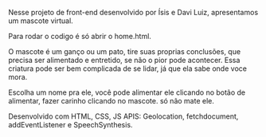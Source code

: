Nesse projeto de front-end desenvolvido por Ísis e Davi Luiz, apresentamos um mascote virtual.

Para rodar o codigo é só abrir o home.html.

O mascote é um ganço ou um pato, tire suas proprias conclusões, que precisa ser alimentado e entretido, se não o pior pode acontecer. Essa criatura pode ser bem complicada de se lidar, já que ela sabe onde voce mora.

Escolha um nome pra ele, você pode alimentar ele clicando no botão de alimentar, fazer carinho clicando no mascote. só não mate ele.

Desenvolvido com HTML, CSS, JS
APIS: Geolocation,  fetchdocument, addEventListener e SpeechSynthesis.